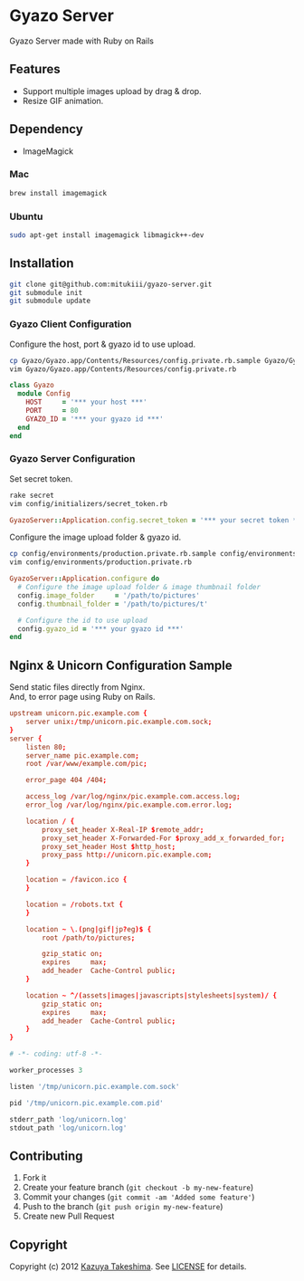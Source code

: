 # Gyazo Server

Gyazo Server made with Ruby on Rails

## Features

* Support multiple images upload by drag & drop.
* Resize GIF animation.

## Dependency

* ImageMagick

### Mac

```sh
brew install imagemagick
```

### Ubuntu

```sh
sudo apt-get install imagemagick libmagick++-dev
```

## Installation

```sh
git clone git@github.com:mitukiii/gyazo-server.git
git submodule init
git submodule update
```

### Gyazo Client Configuration

Configure the host, port & gyazo id to use upload.

```sh
cp Gyazo/Gyazo.app/Contents/Resources/config.private.rb.sample Gyazo/Gyazo.app/Contents/Resources/config.private.rb
vim Gyazo/Gyazo.app/Contents/Resources/config.private.rb
```

```ruby
class Gyazo
  module Config
    HOST     = '*** your host ***'
    PORT     = 80
    GYAZO_ID = '*** your gyazo id ***'
  end
end
```

### Gyazo Server Configuration

Set secret token.

```sh
rake secret
vim config/initializers/secret_token.rb
```

```ruby
GyazoServer::Application.config.secret_token = '*** your secret token ***'
```

Configure the image upload folder & gyazo id.

```sh
cp config/environments/production.private.rb.sample config/environments/production.private.rb
vim config/environments/production.private.rb
```

```ruby
GyazoServer::Application.configure do
  # Configure the image upload folder & image thumbnail folder
  config.image_folder     = '/path/to/pictures'
  config.thumbnail_folder = '/path/to/pictures/t'

  # Configure the id to use upload
  config.gyazo_id = '*** your gyazo id ***'
end
```

## Nginx & Unicorn Configuration Sample

Send static files directly from Nginx.  
And, to error page using Ruby on Rails.

```conf
upstream unicorn.pic.example.com {
    server unix:/tmp/unicorn.pic.example.com.sock;
}
server {
    listen 80;
    server_name pic.example.com;
    root /var/www/example.com/pic;

    error_page 404 /404;

    access_log /var/log/nginx/pic.example.com.access.log;
    error_log /var/log/nginx/pic.example.com.error.log;

    location / {
        proxy_set_header X-Real-IP $remote_addr;
        proxy_set_header X-Forwarded-For $proxy_add_x_forwarded_for;
        proxy_set_header Host $http_host;
        proxy_pass http://unicorn.pic.example.com;
    }

    location = /favicon.ico {
    }

    location = /robots.txt {
    }

    location ~ \.(png|gif|jp?eg)$ {
        root /path/to/pictures;

        gzip_static on;
        expires     max;
        add_header  Cache-Control public;
    }

    location ~ ^/(assets|images|javascripts|stylesheets|system)/ {
        gzip_static on;
        expires     max;
        add_header  Cache-Control public;
    }
}
```

```ruby
# -*- coding: utf-8 -*-

worker_processes 3

listen '/tmp/unicorn.pic.example.com.sock'

pid '/tmp/unicorn.pic.example.com.pid'

stderr_path 'log/unicorn.log'
stdout_path 'log/unicorn.log'
```

## Contributing

1. Fork it
2. Create your feature branch (`git checkout -b my-new-feature`)
3. Commit your changes (`git commit -am 'Added some feature'`)
4. Push to the branch (`git push origin my-new-feature`)
5. Create new Pull Request

## Copyright

Copyright (c) 2012 [Kazuya Takeshima](mailto:mail@mitukiii.jp). See [LICENSE][] for details.

[license]: https://github.com/mitukiii/gyazo-server/blob/master/LICENSE.md
